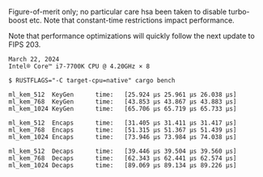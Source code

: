 Figure-of-merit only; no particular care hsa been taken to disable turbo-boost etc.
Note that constant-time restrictions impact performance.

Note that performance optimizations will quickly follow the next update to FIPS 203.

~~~
March 22, 2024
Intel® Core™ i7-7700K CPU @ 4.20GHz × 8

$ RUSTFLAGS="-C target-cpu=native" cargo bench

ml_kem_512  KeyGen      time:   [25.924 µs 25.961 µs 26.038 µs]
ml_kem_768  KeyGen      time:   [43.853 µs 43.867 µs 43.883 µs]
ml_kem_1024 KeyGen      time:   [65.706 µs 65.719 µs 65.733 µs]

ml_kem_512  Encaps      time:   [31.405 µs 31.411 µs 31.417 µs]
ml_kem_768  Encaps      time:   [51.315 µs 51.367 µs 51.439 µs]
ml_kem_1024 Encaps      time:   [73.946 µs 73.984 µs 74.038 µs]

ml_kem_512  Decaps      time:   [39.446 µs 39.504 µs 39.560 µs]
ml_kem_768  Decaps      time:   [62.343 µs 62.441 µs 62.574 µs]
ml_kem_1024 Decaps      time:   [89.069 µs 89.134 µs 89.226 µs]
~~~